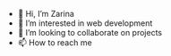 - 👋 Hi, I’m Zarina
- 👀 I’m interested in web development
- 💞️ I’m looking to collaborate on projects
- 📫 How to reach me 

<!---
introspkt/introspkt is a ✨ special ✨ repository because its `README.md` (this file) appears on your GitHub profile.
You can click the Preview link to take a look at your changes.
--->
